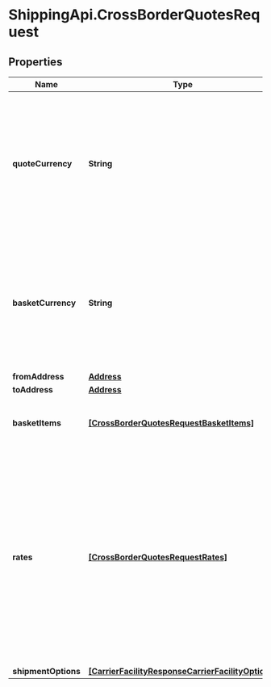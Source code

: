 # ShippingApi.CrossBorderQuotesRequest

## Properties

Name | Type | Description | Notes
------------ | ------------- | ------------- | -------------
**quoteCurrency** | **String** | The currency to return the quote in. Use three uppercase letters, per the ISO currency code (ISO 4217). For example- USD, CAD, or EUR | 
**basketCurrency** | **String** | The default currency of the basket. Use three uppercase letters, per the ISO currency code (ISO 4217). For example- USD, CAD, or EUR | 
**fromAddress** | [**Address**](Address.md) |  | [optional] 
**toAddress** | [**Address**](Address.md) |  | 
**basketItems** | [**[CrossBorderQuotesRequestBasketItems]**](CrossBorderQuotesRequestBasketItems.md) | The items in the buyer&#39;s shopping basket. | 
**rates** | [**[CrossBorderQuotesRequestRates]**](CrossBorderQuotesRequestRates.md) | Specifies the carrier, service, parcel, and other information. In a response, this field also contains the service charges. Importatn- In a request, the rates array can contain only one rates object. | 
**shipmentOptions** | [**[CarrierFacilityResponseCarrierFacilityOptions]**](CarrierFacilityResponseCarrierFacilityOptions.md) |  | [optional] 


